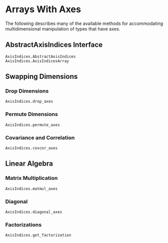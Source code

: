 # Arrays With Axes

The following describes many of the available methods for accommodating multidimensional manipulation of types that have axes.

## AbstractAxisIndices Interface

```@docs
AxisIndices.AbstractAxisIndices
AxisIndices.AxisIndicesArray
```

## Swapping Dimensions

### Drop Dimensions

```@docs
AxisIndices.drop_axes
```

### Permute Dimensions

```@docs
AxisIndices.permute_axes
```

### Covariance and Correlation

```@docs
AxisIndices.covcor_axes
```

## Linear Algebra

### Matrix Multiplication

```@docs
AxisIndices.matmul_axes
```

### Diagonal

```@docs
AxisIndices.diagonal_axes
```

### Factorizations

```@docs
AxisIndices.get_factorization
```
